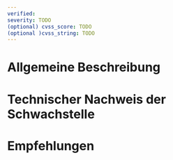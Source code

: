 ```yaml
---
verified: 
severity: TODO
(optional) cvss_score: TODO
(optional )cvss_string: TODO
---
```

# Allgemeine Beschreibung

# Technischer Nachweis der Schwachstelle

# Empfehlungen